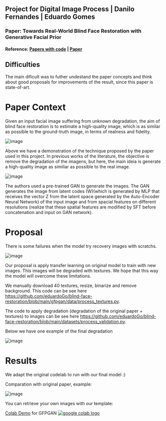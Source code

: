 ## Project for Digital Image Process | Danilo Fernandes | Eduardo Gomes

### Paper: Towards Real-World Blind Face Restoration with Generative Facial Prior
#### Reference: [Papers with code](https://paperswithcode.com/paper/towards-real-world-blind-face-restoration) | [Paper](https://arxiv.org/pdf/2101.04061v2.pdf)

## Difficulties

The main dificult was to futher undestand the paper concepts and think about good proposals for improvements of the result, since this paper is state-of-art.

# Paper Context

Given an input facial image suffering from unknown degradation, the aim of blind face restoration is to estimate a high-quality image, which is as similar as possible to the
ground-truth image, in terms of realness and fidelity.

![image](https://user-images.githubusercontent.com/26190178/133350542-3a8aad40-c1fa-497a-b277-11f3a2a761b1.png)

Above we have a demonstration of the technique proposed by the paper used in this project. In previous works of the literature, the objective is remove the degradation of the imagens, but here, the main ideia is generate a high-quality image as similiar as possible to the real image.

![image](https://user-images.githubusercontent.com/26190178/133350831-71e467c3-70bd-42f2-84d1-2a24d9833475.png)

The authors used a pre-trained GAN to generate the images. The GAN generates the image from latent codes (W)(which is generated by MLP that receives the vector Z from the latent space generated by the Auto-Encoder Neural Network) of the input image and from spacial features on different resolutions (realize that these spatial features are modified by SFT before concatenation and input on GAN network).

# Proposal

There is some failures when the model try recovery images with scratchs.

![image](https://user-images.githubusercontent.com/26190178/133897678-be761dee-5c52-4ef5-b72c-dace21bb2a37.png)

Our proposal is apply transfer learning on original model to train with new images. This images will be degraded with textures. We hope that this way the model will overcome these limitations.

We manually download 40 textures, resize, binarize and remove background. This code can be see here https://github.com/eduardoGo/blind-face-restoration/blob/main/gfpgan/data/process_textures.py.

The code to apply degradation (degradation of the original paper + textures) to images can be see here  https://github.com/eduardoGo/blind-face-restoration/blob/main/datasets/process_validation.py.

Below we have one example of the final degradation

![image](https://user-images.githubusercontent.com/26190178/133897936-80e64843-db39-47ff-9f11-7c6cf76fc217.png)

# Results

We adapt the original codelab to run with our final model :)

Comparation with original paper, example:

![image](https://user-images.githubusercontent.com/26190178/133996738-cc3344a1-334b-4790-a82a-993a1269d9c1.png)

You can retrieve your own images with our template:

[Colab Demo](https://colab.research.google.com/drive/1TcB67AEAY3OkDKIaPfJIdkVO2WxWG51K) for GFPGAN <a href="https://colab.research.google.com/drive/1TcB67AEAY3OkDKIaPfJIdkVO2WxWG51K"><img src="https://colab.research.google.com/assets/colab-badge.svg" alt="google colab logo"></a>
